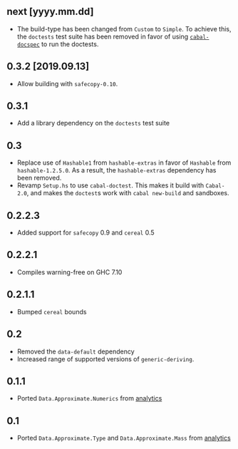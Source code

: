 next [yyyy.mm.dd]
-----------------
* The build-type has been changed from `Custom` to `Simple`.
  To achieve this, the `doctests` test suite has been removed in favor of using
  [`cabal-docspec`](https://github.com/phadej/cabal-extras/tree/master/cabal-docspec)
  to run the doctests.

0.3.2 [2019.09.13]
------------------
* Allow building with `safecopy-0.10`.

0.3.1
-----
* Add a library dependency on the `doctests` test suite

0.3
---
* Replace use of `Hashable1` from `hashable-extras` in favor of `Hashable` from
  `hashable-1.2.5.0`. As a result, the `hashable-extras` dependency has been removed.
* Revamp `Setup.hs` to use `cabal-doctest`. This makes it build
  with `Cabal-2.0`, and makes the `doctest`s work with `cabal new-build` and
  sandboxes.

0.2.2.3
-------
* Added support for `safecopy` 0.9 and `cereal` 0.5

0.2.2.1
-------
* Compiles warning-free on GHC 7.10

0.2.1.1
-------
* Bumped `cereal` bounds

0.2
---
* Removed the `data-default` dependency
* Increased range of supported versions of `generic-deriving`.

0.1.1
-----
* Ported `Data.Approximate.Numerics` from [analytics](http://github.com/analytics)

0.1
---
* Ported `Data.Approximate.Type` and `Data.Approximate.Mass` from [analytics](http://github.com/analytics)
